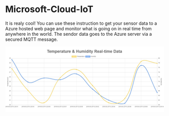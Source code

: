 # Microsoft-Cloud-IoT

It is realy cool!
You can use these instruction to get your sensor data to a Azure hosted web page and monitor what is going on in real time from anywhere in the world.
The sendor data goes to the Azure server via a secured MQTT message.

<img src="images/plot1.jpg" width="800">

